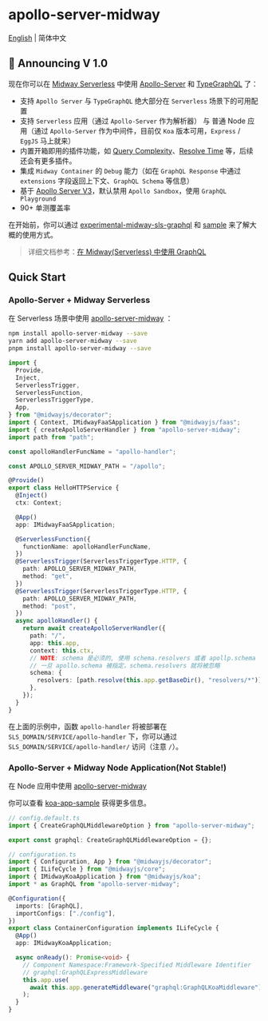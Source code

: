 # apollo-server-midway

[English](./README.en-US.md) | 简体中文

## 🎉 Announcing V 1.0

现在你可以在 [Midway Serverless](https://www.yuque.com/midwayjs/midway_v2/serverless_introduction) 中使用 [Apollo-Server](https://www.apollographql.com/docs/apollo-server) 和 [TypeGraphQL](https://github.com/MichalLytek/type-graphql) 了：

- 支持 `Apollo Server` 与 `TypeGraphQL` 绝大部分在 `Serverless` 场景下的可用配置
- 支持 `Serverless` 应用（通过 `Apollo-Server` 作为解析器） 与 普通 Node 应用（通过 `Apollo-Server` 作为中间件，目前仅 `Koa` 版本可用，`Express` / `EggJS` 马上就来）
- 内置开箱即用的插件功能，如 [Query Complexity](packages/apollo-query-complexity)、[Resolve Time](packages/apollo-resolve-time) 等，后续还会有更多插件。
- 集成 `Midway Container` 的 `Debug` 能力（如在 `GraphQL Response` 中通过 `extensions` 字段返回上下文、`GraphQL Schema` 等信息）
- 基于 [Apollo Server V3](https://www.apollographql.com/docs/apollo-server/migration/)，默认禁用 `Apollo Sandbox`，使用 `GraphQL Playground`
- 90+ 单测覆盖率

在开始前，你可以通过 [experimental-midway-sls-graphql](https://github.com/linbudu599/experimental-midway-sls-graphql) 和 [sample](packages/sample/src/function/hello.ts) 来了解大概的使用方式。

> 详细文档参考：[在 Midway(Serverless) 中使用 GraphQL](https://www.yuque.com/midwayjs/midway_v2/qfdtnx)

## Quick Start

### Apollo-Server + Midway Serverless

在 Serverless 场景中使用 [apollo-server-midway](packages/apollo-server-midway) ：

```bash
npm install apollo-server-midway --save
yarn add apollo-server-midway --save
pnpm install apollo-server-midway --save
```

```typescript
import {
  Provide,
  Inject,
  ServerlessTrigger,
  ServerlessFunction,
  ServerlessTriggerType,
  App,
} from "@midwayjs/decorator";
import { Context, IMidwayFaaSApplication } from "@midwayjs/faas";
import { createApolloServerHandler } from "apollo-server-midway";
import path from "path";

const apolloHandlerFuncName = "apollo-handler";

const APOLLO_SERVER_MIDWAY_PATH = "/apollo";

@Provide()
export class HelloHTTPService {
  @Inject()
  ctx: Context;

  @App()
  app: IMidwayFaaSApplication;

  @ServerlessFunction({
    functionName: apolloHandlerFuncName,
  })
  @ServerlessTrigger(ServerlessTriggerType.HTTP, {
    path: APOLLO_SERVER_MIDWAY_PATH,
    method: "get",
  })
  @ServerlessTrigger(ServerlessTriggerType.HTTP, {
    path: APOLLO_SERVER_MIDWAY_PATH,
    method: "post",
  })
  async apolloHandler() {
    return await createApolloServerHandler({
      path: "/",
      app: this.app,
      context: this.ctx,
      // NOTE: schema 是必须的, 使用 schema.resolvers 或者 apollp.schema 来指定
      // 一旦 apollo.schema 被指定，schema.resolvers 就将被忽略
      schema: {
        resolvers: [path.resolve(this.app.getBaseDir(), "resolvers/*")],
      },
    });
  }
}
```

在上面的示例中，函数 `apollo-handler` 将被部署在 `SLS_DOMAIN/SERVICE/apollo-handler` 下，你可以通过 `SLS_DOMAIN/SERVICE/apollo-handler/` 访问（注意 `/`）。

### Apollo-Server + Midway Node Application(Not Stable!)

在 Node 应用中使用 [apollo-server-midway](packages/apollo-server-midway/lib/app/graphql-middleware.ts)

你可以查看 [koa-app-sample](packages/koa-app-sample) 获得更多信息。

```typescript
// config.default.ts
import { CreateGraphQLMiddlewareOption } from "apollo-server-midway";

export const graphql: CreateGraphQLMiddlewareOption = {};

// configuration.ts
import { Configuration, App } from "@midwayjs/decorator";
import { ILifeCycle } from "@midwayjs/core";
import { IMidwayKoaApplication } from "@midwayjs/koa";
import * as GraphQL from "apollo-server-midway";

@Configuration({
  imports: [GraphQL],
  importConfigs: ["./config"],
})
export class ContainerConfiguration implements ILifeCycle {
  @App()
  app: IMidwayKoaApplication;

  async onReady(): Promise<void> {
    // Component Namespace:Framework-Specified Middleware Identifier
    // graphql:GraphQLExpressMiddleware
    this.app.use(
      await this.app.generateMiddleware("graphql:GraphQLKoaMiddleware")
    );
  }
}
```
